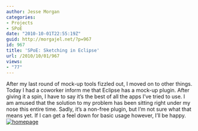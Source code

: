 ```yaml
---
author: Jesse Morgan
categories:
- Projects
- SPoE
date: "2010-10-01T22:55:19Z"
guid: http://morgajel.net/?p=967
id: 967
title: 'SPoE: Sketching in Eclipse'
url: /2010/10/01/967
views:
- "77"
---
```


After my last round of mock-up tools fizzled out, I moved on to other things. Today I had a coworker inform me that Eclipse has a mock-up plugin. After giving it a spin, I have to say it’s the best of all the apps I’ve tried to use. I am amused that the solution to my problem has been sitting right under my nose this entire time. Sadly, it’s a non-free plugin, but I’m not sure what that means yet. If I can get a feel down for basic usage however, I’ll be happy.  
[![](http://morgajel.net/wp-content/uploads/2010/10/homepage-300x200.png "homepage")](http://morgajel.net/wp-content/uploads/2010/10/homepage.png)